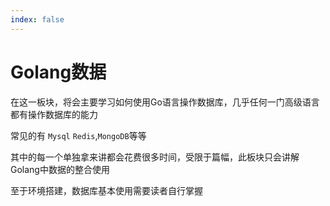 ```yaml
---
index: false
---
```

# Golang数据

在这一板块，将会主要学习如何使用Go语言操作数据库，几乎任何一门高级语言都有操作数据库的能力

常见的有 `Mysql` `Redis`,`MongoDB`等等

其中的每一个单独拿来讲都会花费很多时间，受限于篇幅，此板块只会讲解Golang中数据的整合使用

至于环境搭建，数据库基本使用需要读者自行掌握

